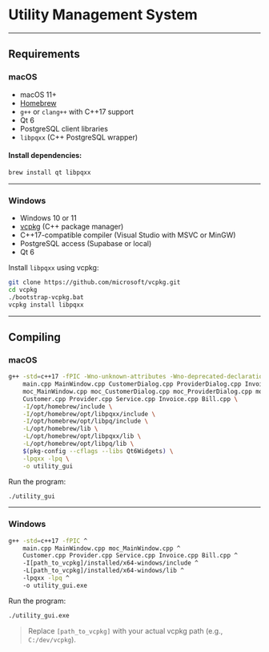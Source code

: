 # Utility Management System

---

## Requirements

### macOS

- macOS 11+
- [Homebrew](https://brew.sh/)
- `g++` or `clang++` with C++17 support
- Qt 6
- PostgreSQL client libraries
- `libpqxx` (C++ PostgreSQL wrapper)

#### Install dependencies:

```bash
brew install qt libpqxx
```

---

### Windows

- Windows 10 or 11
- [vcpkg](https://github.com/microsoft/vcpkg) (C++ package manager)
- C++17-compatible compiler (Visual Studio with MSVC or MinGW)
- PostgreSQL access (Supabase or local)
- Qt 6

Install `libpqxx` using vcpkg:

```bash
git clone https://github.com/microsoft/vcpkg.git
cd vcpkg
./bootstrap-vcpkg.bat
vcpkg install libpqxx
```

---

## Compiling

### macOS

```bash
g++ -std=c++17 -fPIC -Wno-unknown-attributes -Wno-deprecated-declarations \
    main.cpp MainWindow.cpp CustomerDialog.cpp ProviderDialog.cpp InvoiceDialog.cpp \
    moc_MainWindow.cpp moc_CustomerDialog.cpp moc_ProviderDialog.cpp moc_InvoiceDialog.cpp \
    Customer.cpp Provider.cpp Service.cpp Invoice.cpp Bill.cpp \
    -I/opt/homebrew/include \
    -I/opt/homebrew/opt/libpqxx/include \
    -I/opt/homebrew/opt/libpq/include \
    -L/opt/homebrew/lib \
    -L/opt/homebrew/opt/libpqxx/lib \
    -L/opt/homebrew/opt/libpq/lib \
    $(pkg-config --cflags --libs Qt6Widgets) \
    -lpqxx -lpq \
    -o utility_gui


```

Run the program:

```bash
./utility_gui
```

---

### Windows

```bash
g++ -std=c++17 -fPIC ^
    main.cpp MainWindow.cpp moc_MainWindow.cpp ^
    Customer.cpp Provider.cpp Service.cpp Invoice.cpp Bill.cpp ^
    -I[path_to_vcpkg]/installed/x64-windows/include ^
    -L[path_to_vcpkg]/installed/x64-windows/lib ^
    -lpqxx -lpq ^
    -o utility_gui.exe

```

Run the program:

```bash
./utility_gui.exe

```

> Replace `[path_to_vcpkg]` with your actual vcpkg path (e.g., `C:/dev/vcpkg`).

